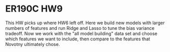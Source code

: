 # ER190C HW9
This HW picks up where HW6 left off.  Here we build new models with larger numbers of features and run Ridge and Lasso to tune the bias variance tradeoff.  Now we work with the "all model building" data set and choose which features we want to include, then compare to the features that Novotny ultimately chose.  
